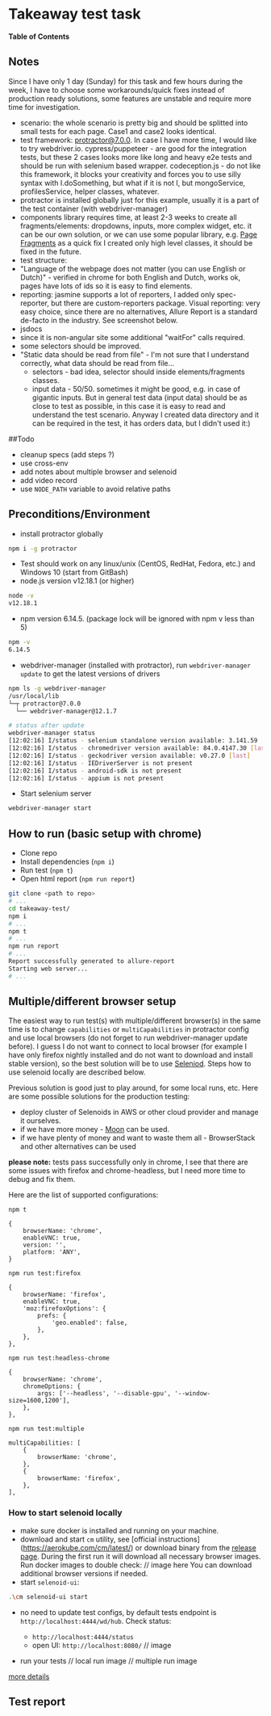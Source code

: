 # Takeaway test task

**Table of Contents**

## Notes
Since I have only 1 day (Sunday) for this task and few hours during the week, I have to choose some
workarounds/quick fixes instead of production ready solutions, some features are unstable and require more time for investigation.

- scenario: the whole scenario is pretty big and should be splitted into small tests for each page. Case1 and case2 looks identical.
- test framework: protractor@7.0.0. In case I have more time, I would like to try webdriver.io.
  cypress/puppeteer - are good for the integration tests, but these 2 cases looks more like long and heavy e2e tests
  and should be run with selenium based wrapper.
  codeception.js - do not like this framework, it blocks your creativity and forces you to use silly syntax with
  I.doSomething, but what if it is not I, but mongoService, profilesService, helper classes, whatever.
- protractor is installed globally just for this example, usually it is a part of the test container (with webdriver-manager)
- components library requires time, at least 2-3 weeks to create all fragments/elements: dropdowns, inputs, more complex widget, etc.
  it can be our own solution, or we can use some popular library, e.g. [Page Fragments](https://github.com/Xotabu4/protractor-element-extend)
  as a quick fix I created only high level classes, it should be fixed in the future.
- test structure:
- "Language of the webpage does not matter (you can use English or Dutch)" - verified in chrome for both English and Dutch, works ok,
  pages have lots of ids so it is easy to find elements. 
- reporting: jasmine supports a lot of reporters, I added only spec-reporter, but there are custom-reporters package.
  Visual reporting: very easy choice, since there are no alternatives, Allure Report is a standard de-facto in the industry.
  See screenshot below.
- jsdocs 
- since it is non-angular site some additional "waitFor" calls required.
- some selectors should be improved.
- "Static data should be read from file" - I'm not sure that I understand correctly, what data should be read from file...
  - selectors - bad idea, selector should inside elements/fragments classes.
  - input data - 50/50. sometimes it might be good, e.g. in case of gigantic inputs. But in general test data (input data)
    should be as close to test as possible, in this case it is easy to read and understand the test scenario.
    Anyway I created data directory and it can be required in the test, it has orders data, but I didn't used it:)

##Todo
- cleanup specs (add steps ?)
- use cross-env
- add notes about multiple browser and selenoid
- add video record
- use `NODE_PATH` variable to avoid relative paths
  
## Preconditions/Environment
* install protractor globally
```bash
npm i -g protractor
```
* Test should work on any linux/unix (CentOS, RedHat, Fedora, etc.) and Windows 10 (start from GitBash)
* node.js version v12.18.1 (or higher)
```bash
node -v
v12.18.1
```
* npm version 6.14.5. (package lock will be ignored with npm v less than 5)
```bash
npm -v
6.14.5
```
* webdriver-manager (installed with protractor), run `webdriver-manager update` to get the latest versions of drivers
```bash
npm ls -g webdriver-manager
/usr/local/lib
└─┬ protractor@7.0.0
  └── webdriver-manager@12.1.7

# status after update
webdriver-manager status
[12:02:16] I/status - selenium standalone version available: 3.141.59 [last]
[12:02:16] I/status - chromedriver version available: 84.0.4147.30 [last]
[12:02:16] I/status - geckodriver version available: v0.27.0 [last]
[12:02:16] I/status - IEDriverServer is not present
[12:02:16] I/status - android-sdk is not present
[12:02:16] I/status - appium is not present
```
* Start selenium server
```bash
webdriver-manager start
``` 

## How to run (basic setup with chrome)
* Clone repo
* Install dependencies (`npm i`)
* Run test (`npm t`)
* Open html report (```npm run report```)
```bash
git clone <path to repo>
# ...
cd takeaway-test/
npm i
# ...
npm t
# ...
npm run report
# ...
Report successfully generated to allure-report
Starting web server...
# ...
```

## Multiple/different browser setup
The easiest way to run test(s) with multiple/different browser(s) in the same time is to change `capabilities` or
`multiCapabilities` in protractor config and use local browsers (do not forget to run webdriver-manager update before).
I guess I do not want to connect to local browser (for example I have only firefox nightly installed and do not want to
download and install stable version), so the best solution will be to use [Seleniod](https://aerokube.com/selenoid/).
 Steps how to use selenoid locally are described below.
 
Previous solution is good just to play around, for some local runs, etc. Here are some possible solutions for the
production testing:
  - deploy cluster of Selenoids in AWS or other cloud provider and manage it ourselves.  
  - if we have more money - [Moon](https://aerokube.com/moon/) can be used.
  - if we have plenty of money and want to waste them all - BrowserStack and other alternatives can be used

**please  note:** tests pass successfully only in chrome, I see that there are some issues with firefox and chrome-headless,
but I need more time to debug and fix them.
 
Here are the list of supported configurations:

`npm t`
```
{
    browserName: 'chrome',
    enableVNC: true,
    version: '',
    platform: 'ANY',
}
```

`npm run test:firefox`

```
{
    browserName: 'firefox',
    enableVNC: true,
    'moz:firefoxOptions': {
        prefs: {
            'geo.enabled': false,
        },
    },
},
```

`npm run test:headless-chrome`

```
{
    browserName: 'chrome',
    chromeOptions: {
        args: ['--headless', '--disable-gpu', '--window-size=1600,1200'],
    },
},
```

`npm run test:multiple`

```
multiCapabilities: [
    {
        browserName: 'chrome',
    },
    {
        browserName: 'firefox',
    },
],
```
### How to start selenoid locally  
- make sure docker is installed and running on your machine.
- download and start `cm` utility, see [official instructions] (https://aerokube.com/cm/latest/) or download binary from the
[release page](https://github.com/aerokube/cm/releases). During the first run it will download all necessary browser images.
Run docker images to double check:
// image here
You can download additional browser versions if needed.
- start `selenoid-ui`:
```bash
.\cm selenoid-ui start
```
- no need to update test configs, by default tests endpoint is `http://localhost:4444/wd/hub`. Check status:
  - `http://localhost:4444/status`
  - open UI: `http://localhost:8080/`
  // image

- run your tests
// local run image
// multiple run image

[more details](https://aerokube.com/selenoid/latest/)

## Test report
